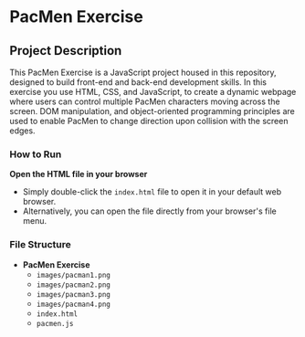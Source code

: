 # PacMen Exercise

## Project Description
This PacMen Exercise is a JavaScript project housed in this repository, designed to build front-end and back-end development skills. In this exercise you use HTML, CSS, and JavaScript, to create a dynamic webpage where users can control multiple PacMen characters moving across the screen. DOM manipulation, and object-oriented programming principles are used to enable PacMen to change direction upon collision with the screen edges.

### How to Run
**Open the HTML file in your browser**
   - Simply double-click the `index.html` file to open it in your default web browser.
   - Alternatively, you can open the file directly from your browser's file menu.

### File Structure
- **PacMen Exercise**
  - `images/pacman1.png`
  - `images/pacman2.png`
  - `images/pacman3.png`
  - `images/pacman4.png`
  - `index.html`
  - `pacmen.js`
